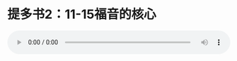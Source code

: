 # 提多书2：11-15福音的核心

<audio style="width: 100%;" preload="false" controls controlslist="nodownload"><source src="//cdn.simai.ml/audio/mp3/old/12224.mp3" type="audio/mpeg">Your browser does not support the audio element.</audio>


